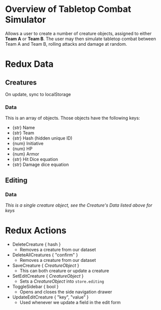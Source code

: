 # Overview of Tabletop Combat Simulator
Allows a user to create a number of creature objects, assigned to either **Team A** or **Team B**. The user may then simulate tabletop combat between Team A and Team B, rolling attacks and damage at random.

# Redux Data
## Creatures
On update, sync to localStorage

### Data
This is an array of objects. Those objects have the following keys:
* {str} Name
* {str} Team
* {str} Hash (hidden unique ID)
* {num} Initiative
* {num} HP
* {num} Armor
* {str} Hit Dice equation
* {str} Damage dice equation

## Editing
### Data
_This is a single creature object, see the Creature's Data listed above for keys_

# Redux Actions
* DeleteCreature { hash }
  * Removes a creature from our dataset
* DeleteAllCreatures { "confirm" }
  * Removes a creature from our dataset
* SaveCreature { _CreatureObject_ }
  * This can both creature or update a creature
* SetEditCreature { _CreatureObject_ }
  * Sets a _CreatureObject_ into `store.editing`
* ToggleSidebar { bool }
  * Opens and closes the side navigation drawer
* UpdateEditCreature { "key", "value" }
  * Used whenever we update a field in the edit form